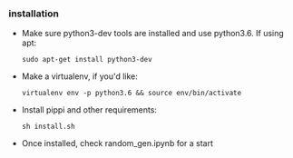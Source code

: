 ### installation
- Make sure python3-dev tools are installed and use python3.6. If using apt:
    ~~~~
    sudo apt-get install python3-dev
   ~~~~~
- Make a virtualenv, if you'd like:
  ~~~~
  virtualenv env -p python3.6 && source env/bin/activate
  ~~~~
- Install pippi and other requirements:
  ~~~~
  sh install.sh
  ~~~~
- Once installed, check random_gen.ipynb for a start
